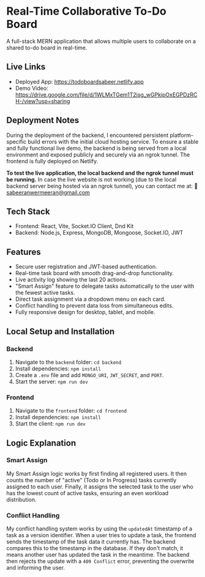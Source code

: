 # Real-Time Collaborative To-Do Board

A full-stack MERN application that allows multiple users to collaborate on a shared to-do board in real-time.

## Live Links

-   Deployed App: https://todoboardsabeer.netlify.app
-   Demo Video: https://drive.google.com/file/d/1WLMxTGem1T2jsg_wGPkipOxEGPDzRCH-/view?usp=sharing
  
## Deployment Notes

During the deployment of the backend, I encountered persistent platform-specific build errors with the initial cloud hosting service. To ensure a stable and fully functional live demo, the backend is being served from a local environment and exposed publicly and securely via an ngrok tunnel. The frontend is fully deployed on Netlify.

**To test the live application, the local backend and the ngrok tunnel must be running.**
In case the live website is not working (due to the local backend server being hosted via an ngrok tunnel),
you can contact me at:
📧 sabeeranwermeeran@gmail.com

## Tech Stack

-   Frontend: React, Vite, Socket.IO Client, Dnd Kit
-   Backend: Node.js, Express, MongoDB, Mongoose, Socket.IO, JWT

## Features

-   Secure user registration and JWT-based authentication.
-   Real-time task board with smooth drag-and-drop functionality.
-   Live activity log showing the last 20 actions.
-   "Smart Assign" feature to delegate tasks automatically to the user with the fewest active tasks.
-   Direct task assignment via a dropdown menu on each card.
-   Conflict handling to prevent data loss from simultaneous edits.
-   Fully responsive design for desktop, tablet, and mobile.

## Local Setup and Installation

### Backend

1.  Navigate to the `backend` folder: `cd backend`
2.  Install dependencies: `npm install`
3.  Create a `.env` file and add `MONGO_URI`, `JWT_SECRET`, and `PORT`.
4.  Start the server: `npm run dev`

### Frontend

1.  Navigate to the `frontend` folder: `cd frontend`
2.  Install dependencies: `npm install`
3.  Start the client: `npm run dev`

## Logic Explanation

### Smart Assign

My Smart Assign logic works by first finding all registered users. It then counts the number of "active" (Todo or In Progress) tasks currently assigned to each user. Finally, it assigns the selected task to the user who has the lowest count of active tasks, ensuring an even workload distribution.

### Conflict Handling

My conflict handling system works by using the `updatedAt` timestamp of a task as a version identifier. When a user tries to update a task, the frontend sends the timestamp of the task data it currently has. The backend compares this to the timestamp in the database. If they don't match, it means another user has updated the task in the meantime. The backend then rejects the update with a `409 Conflict` error, preventing the overwrite and informing the user.
